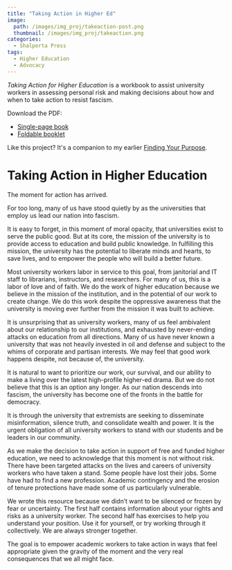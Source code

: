 ```yaml
---
title: "Taking Action in Higher Ed"
image: 
  path: /images/img_proj/takeaction-post.png
  thumbnail: /images/img_proj/takeaction.png
categories:
  - Shalperta Press
tags:
  - Higher Education
  - Advocacy
---
```


*Taking Action for Higher Education* is a workbook to assist university workers in assessing personal risk and making decisions about how and when to take action to resist fascism.


Download the PDF:
* [Single-page book](/pdf/TakingActionHE_2025.pdf)
* [Foldable booklet](/pdf/TakingActionHE_2025_print.pdf)

Like this project? It's a companion to my earlier [Finding Your Purpose](/shalperta%20press/purpose/).

# Taking Action in Higher Education

The moment for action has arrived.

For too long, many of us have stood quietly by as the universities that employ us lead our nation into fascism.

It is easy to forget, in this moment of moral opacity, that universities exist to serve the public good. But at its core, the mission of the university is to provide access to education and build public knowledge. In fulfilling this mission, the university has the potential to liberate minds and hearts, to save lives, and to empower the people who will build a better future.

Most university workers labor in service to this goal, from janitorial and IT staff to librarians, instructors, and researchers. For many of us, this is a labor of love and of faith. We do the work of higher education because we believe in the mission of the institution, and in the potential of our work to create change. We do this work despite the oppressive awareness that the university is moving ever further from the mission it was built to achieve.

It is unsurprising that as university workers, many of us feel ambivalent about our relationship to our institutions, and exhausted by never-ending attacks on education from all directions. Many of us have never known a university that was not heavily invested in oil and defense and subject to the whims of corporate and partisan interests. We may feel that good work happens despite, not because of, the university.

It is natural to want to prioritize our work, our survival, and our ability to make a living over the latest high-profile higher-ed drama. But we do not believe that this is an option any longer. As our nation descends into fascism, the university has become one of the fronts in the battle for democracy. 

It is through the university that extremists are seeking to disseminate misinformation, silence truth, and consolidate wealth and power. It is the urgent obligation of all university workers to stand with our students and be leaders in our community.

As we make the decision to take action in support of free and funded higher education, we need to acknowledge that this moment is not without risk. There have been targeted attacks on the lives and careers of university workers who have taken a stand. Some people have lost their jobs. Some have had to find a new profession. Academic contingency and the erosion of tenure protections have made some of us particularly vulnerable.

We wrote this resource because we didn’t want to be silenced or frozen by fear or uncertainty. The first half contains information about your rights and risks as a university worker. The second half has exercises to help you understand your position. Use it for yourself, or try working through it collectively. We are always stronger together.

The goal is to empower academic workers to take action in ways that feel appropriate given the gravity of the moment and the very real consequences that we all might face.


